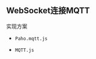 ## WebSocket连接MQTT


<!-- https://www.emqx.com/zh/blog/connect-to-mqtt-broker-with-websocket -->

实现方案

* ```Paho.mqtt.js```

* ```MQTT.js```